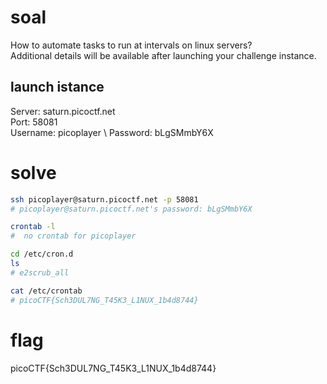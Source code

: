 # soal
How to automate tasks to run at intervals on linux servers? \
Additional details will be available after launching your challenge instance.

## launch istance
Server: saturn.picoctf.net \
Port: 58081 \
Username: picoplayer \ 
Password: bLgSMmbY6X

# solve
```bash
ssh picoplayer@saturn.picoctf.net -p 58081
# picoplayer@saturn.picoctf.net's password: bLgSMmbY6X

crontab -l
#  no crontab for picoplayer

cd /etc/cron.d
ls
# e2scrub_all

cat /etc/crontab
# picoCTF{Sch3DUL7NG_T45K3_L1NUX_1b4d8744}
```

# flag
picoCTF{Sch3DUL7NG_T45K3_L1NUX_1b4d8744}